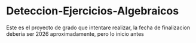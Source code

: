 # Deteccion-Ejercicios-Algebraicos
Este es el proyecto de grado que intentare realizar, la fecha de finalizacion deberia ser 2026 aproximadamente, pero lo inicio antes
